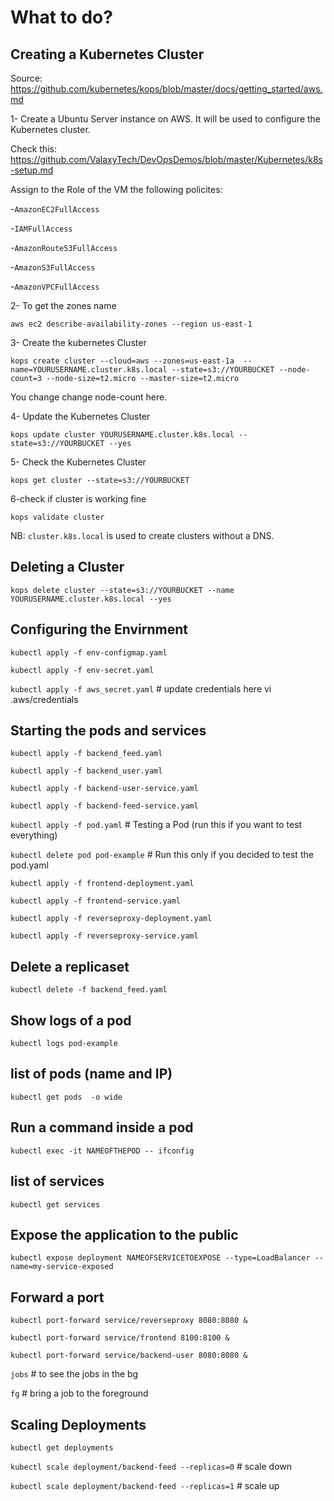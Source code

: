 # What to do?

## Creating a Kubernetes Cluster

Source: https://github.com/kubernetes/kops/blob/master/docs/getting_started/aws.md

1- Create a Ubuntu Server instance on AWS. It will be used to configure the Kubernetes cluster.

Check this: https://github.com/ValaxyTech/DevOpsDemos/blob/master/Kubernetes/k8s-setup.md

Assign to the Role of the VM the following policites:

-`AmazonEC2FullAccess`

-`IAMFullAccess`

-`AmazonRoute53FullAccess`

-`AmazonS3FullAccess`

-`AmazonVPCFullAccess`

2- To get the zones name

`aws ec2 describe-availability-zones --region us-east-1`

3- Create the kubernetes Cluster

`kops create cluster --cloud=aws --zones=us-east-1a  --name=YOURUSERNAME.cluster.k8s.local --state=s3://YOURBUCKET --node-count=3 --node-size=t2.micro --master-size=t2.micro`

You change change node-count here.

4- Update the Kubernetes Cluster

`kops update cluster YOURUSERNAME.cluster.k8s.local --state=s3://YOURBUCKET --yes`

5- Check the Kubernetes Cluster

`kops get cluster --state=s3://YOURBUCKET`

6-check if cluster is working fine

`kops validate cluster`

NB: `cluster.k8s.local` is used to create clusters without a DNS.

## Deleting a Cluster

`kops delete cluster --state=s3://YOURBUCKET --name YOURUSERNAME.cluster.k8s.local --yes`

## Configuring the Envirnment

`kubectl apply -f env-configmap.yaml`

`kubectl apply -f env-secret.yaml`

`kubectl apply -f aws_secret.yaml`			# update credentials here vi .aws/credentials

## Starting the pods and services

`kubectl apply -f backend_feed.yaml`

`kubectl apply -f backend_user.yaml`

`kubectl apply -f backend-user-service.yaml`

`kubectl apply -f backend-feed-service.yaml`

`kubectl apply -f pod.yaml`						# Testing a Pod (run this if you want to test everything) 

`kubectl delete pod pod-example`					# Run this only if you decided to test the pod.yaml

`kubectl apply -f frontend-deployment.yaml`

`kubectl apply -f frontend-service.yaml`

`kubectl apply -f reverseproxy-deployment.yaml`

`kubectl apply -f reverseproxy-service.yaml`

## Delete a replicaset

`kubectl delete -f backend_feed.yaml`

## Show logs of a pod

`kubectl logs pod-example`


## list of pods (name and IP)

`kubectl get pods  -o wide`

## Run a command inside a pod

`kubectl exec -it NAMEOFTHEPOD -- ifconfig`

## list of services

`kubectl get services`

## Expose the application to the public

`kubectl expose deployment NAMEOFSERVICETOEXPOSE --type=LoadBalancer --name=my-service-exposed`

## Forward a port

`kubectl port-forward service/reverseproxy 8080:8080 &`

`kubectl port-forward service/frontend 8100:8100 &`

`kubectl port-forward service/backend-user 8080:8080 &`

`jobs` # to see the jobs in the bg

`fg` # bring a job to the foreground

## Scaling Deployments

`kubectl get deployments`

`kubectl scale deployment/backend-feed --replicas=0` # scale down

`kubectl scale deployment/backend-feed --replicas=1` # scale up

